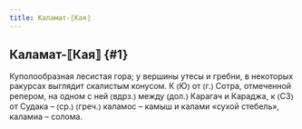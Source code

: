 ```yaml
---
title: Каламат-⟦Кая⟧
---
```

## Каламат-⟦Кая⟧ {#1}

Куполообразная лесистая гора; у вершины утесы и гребни, в некоторых ракурсах выглядит скалистым конусом. К ⦅Ю⦆ от ⦅г.⦆ Сотра, отмеченной репером, на одном с ней ⦅вдрз.⦆ между ⦅дол.⦆ Карагач и Караджа, к ⦅СЗ⦆ от Судака – ⦅ср.⦆ ⦅греч.⦆ каламос – камыш и калами «сухой стебель», каламиа – солома.
